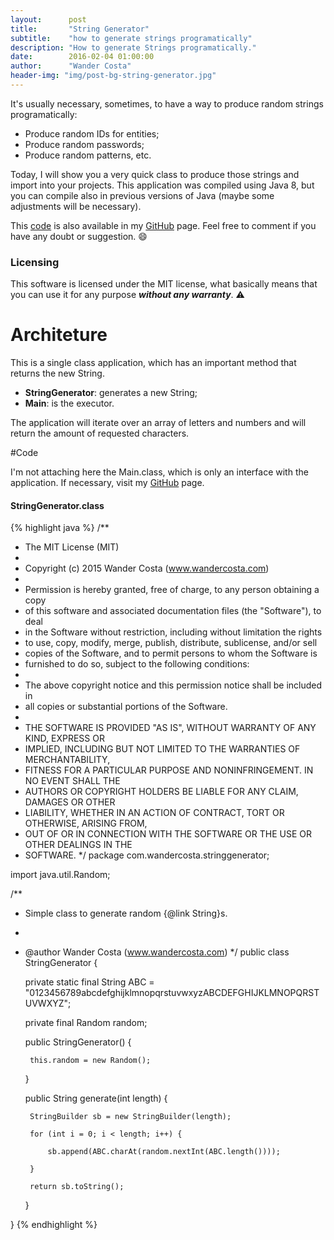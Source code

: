 ```yaml
---
layout:      post
title:       "String Generator"
subtitle:    "how to generate strings programatically"
description: "How to generate Strings programatically."
date:        2016-02-04 01:00:00
author:      "Wander Costa"
header-img: "img/post-bg-string-generator.jpg"
---
```


[github]:https://github.com/rwanderc
[git-stringgenerator]:https://github.com/rwanderc/StringGenerator

It's usually necessary, sometimes, to have a way to produce random strings programatically:

* Produce random IDs for entities;
* Produce random passwords;
* Produce random patterns, etc.

Today, I will show you a very quick class to produce those strings and import into your projects.
This application was compiled using Java 8, but you can compile also in previous versions of Java (maybe some adjustments will be necessary).

This [code][git-stringgenerator] is also available in my <i class="fa fa-github"></i> [GitHub][github] page. Feel free to comment if you have any doubt or suggestion. :smile:

### Licensing

This software is licensed under the MIT license, what basically means that you can use it for any purpose ___without any warranty___. :warning:

# Architeture

This is a single class application, which has an important method that returns the new String.

* **StringGenerator**: generates a new String;
* **Main**: is the executor.

The application will iterate over an array of letters and numbers and will return the amount of requested characters.

#Code

I'm not attaching here the Main.class, which is only an interface with the application. If necessary, visit my <i class="fa fa-github"></i> [GitHub][github] page.

#### StringGenerator.class

{% highlight java %}
/**
 * The MIT License (MIT)
 *
 * Copyright (c) 2015 Wander Costa (www.wandercosta.com)
 *
 * Permission is hereby granted, free of charge, to any person obtaining a copy
 * of this software and associated documentation files (the "Software"), to deal
 * in the Software without restriction, including without limitation the rights
 * to use, copy, modify, merge, publish, distribute, sublicense, and/or sell
 * copies of the Software, and to permit persons to whom the Software is
 * furnished to do so, subject to the following conditions:
 *
 * The above copyright notice and this permission notice shall be included in
 * all copies or substantial portions of the Software.
 *
 * THE SOFTWARE IS PROVIDED "AS IS", WITHOUT WARRANTY OF ANY KIND, EXPRESS OR
 * IMPLIED, INCLUDING BUT NOT LIMITED TO THE WARRANTIES OF MERCHANTABILITY,
 * FITNESS FOR A PARTICULAR PURPOSE AND NONINFRINGEMENT. IN NO EVENT SHALL THE
 * AUTHORS OR COPYRIGHT HOLDERS BE LIABLE FOR ANY CLAIM, DAMAGES OR OTHER
 * LIABILITY, WHETHER IN AN ACTION OF CONTRACT, TORT OR OTHERWISE, ARISING FROM,
 * OUT OF OR IN CONNECTION WITH THE SOFTWARE OR THE USE OR OTHER DEALINGS IN THE
 * SOFTWARE.
 */
package com.wandercosta.stringgenerator;

import java.util.Random;

/**
 * Simple class to generate random {@link String}s.
 *
 * @author Wander Costa (www.wandercosta.com)
 */
public class StringGenerator {

    private static final String ABC = "0123456789abcdefghijklmnopqrstuvwxyzABCDEFGHIJKLMNOPQRSTUVWXYZ";

    private final Random random;

    public StringGenerator() {

        this.random = new Random();

    }

    public String generate(int length) {

        StringBuilder sb = new StringBuilder(length);

        for (int i = 0; i < length; i++) {

            sb.append(ABC.charAt(random.nextInt(ABC.length())));

        }

        return sb.toString();

    }

}
{% endhighlight %}
